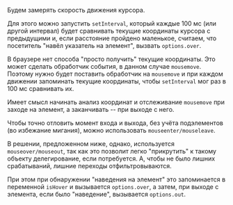 Будем замерять скорость движения курсора.

Для этого можно запустить `setInterval`, который каждые 100 мс (или другой интервал) будет сравнивать текущие координаты курсора с предыдущими и, если расстояние пройдено маленькое, считаем, что посетитель "навёл указатель на элемент", вызвать `options.over`.

В браузере нет способа "просто получить" текущие координаты. Это может сделать обработчик события, в данном случае `mousemove`. Поэтому нужно будет поставить обработчик на `mousemove` и при каждом движении запоминать текущие координаты, чтобы `setInterval` мог раз в 100 мс сравнивать их.

Имеет смысл начинать анализ координат и отслеживание `mousemove` при заходе на элемент, а заканчивать -- при выходе с него.

Чтобы точно отловить момент входа и выхода, без учёта подэлементов (во избежание мигания), можно использовать `mouseenter/mouseleave`.

В решении, предложенном ниже, однако, используется `mouseover/mouseout`, так как это позволит легко "прикрутить" к такому объекту делегирование, если потребуется. А, чтобы не было лишних срабатываний, лишние переходы отфильтровываются.

При этом при обнаружении "наведения на элемент" это запоминается в переменной `isHover` и вызывается `options.over`, а затем, при выходе с элемента, если было "наведение", вызывается `options.out`.


